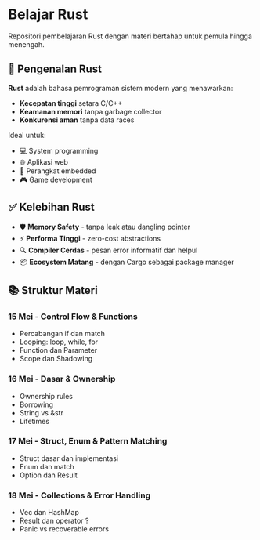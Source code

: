 # Belajar Rust

Repositori pembelajaran Rust dengan materi bertahap untuk pemula hingga menengah.

## **🚀 Pengenalan Rust**

**Rust** adalah bahasa pemrograman sistem modern yang menawarkan:
* **Kecepatan tinggi** setara C/C++
* **Keamanan memori** tanpa garbage collector
* **Konkurensi aman** tanpa data races

Ideal untuk:
* 💻 System programming
* 🌐 Aplikasi web
* 🔌 Perangkat embedded
* 🎮 Game development

## **✅ Kelebihan Rust**

* 🛡️ **Memory Safety** - tanpa leak atau dangling pointer
* ⚡ **Performa Tinggi** - zero-cost abstractions
* 🔍 **Compiler Cerdas** - pesan error informatif dan helpul
* 📦 **Ecosystem Matang** - dengan Cargo sebagai package manager

## **📚 Struktur Materi**
### **15 Mei - Control Flow & Functions**
- Percabangan if dan match
- Looping: loop, while, for
- Function dan Parameter
- Scope dan Shadowing

### **16 Mei - Dasar & Ownership**
- Ownership rules
- Borrowing
- String vs &str
- Lifetimes

### **17 Mei - Struct, Enum & Pattern Matching**
- Struct dasar dan implementasi
- Enum dan match
- Option dan Result

### **18 Mei - Collections & Error Handling**
- Vec dan HashMap
- Result dan operator ?
- Panic vs recoverable errors
